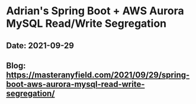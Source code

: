 # Adrian's Spring Boot + AWS Aurora MySQL Read/Write Segregation

## Date: 2021-09-29

## Blog: https://masteranyfield.com/2021/09/29/spring-boot-aws-aurora-mysql-read-write-segregation/

